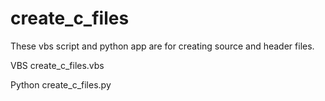 # create_c_files
These vbs script and python app are for creating source and header files.

VBS create_c_files.vbs

Python create_c_files.py
